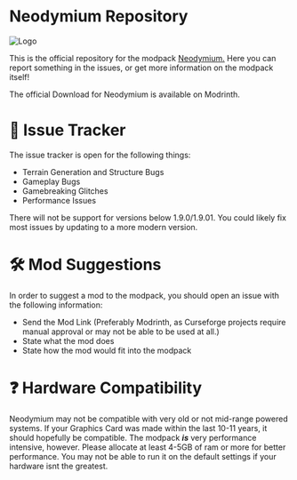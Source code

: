 # Neodymium Repository

![Logo](https://cdn.modrinth.com/data/z3gfy2hJ/images/bce542a98f5b66960bb9578ad8005e3183fb456f.png)

This is the official repository for the modpack [Neodymium.](https://modrinth.com/modpack/neodymium)
Here you can report something in the issues, or get more information on the modpack itself!

The official Download for Neodymium is available on Modrinth.

# 🐛 Issue Tracker

The issue tracker is open for the following things:

-  Terrain Generation and Structure Bugs
-  Gameplay Bugs
-  Gamebreaking Glitches
-  Performance Issues

There will not be support for versions below 1.9.0/1.9.01. You could likely fix most issues by updating to a more modern version.

# 🛠️ Mod Suggestions

In order to suggest a mod to the modpack, you should open an issue with the following information:

- Send the Mod Link (Preferably Modrinth, as Curseforge projects require manual approval or may not be able to be used at all.)
- State what the mod does
- State how the mod would fit into the modpack

# ❓ Hardware Compatibility

Neodymium may not be compatible with very old or not mid-range powered systems.
If your Graphics Card was made within the last 10-11 years, it should hopefully be compatible. The modpack ___is___ very performance intensive, however.
Please allocate at least 4-5GB of ram or more for better performance. You may not be able to run it on the default settings if your hardware isnt the greatest.
